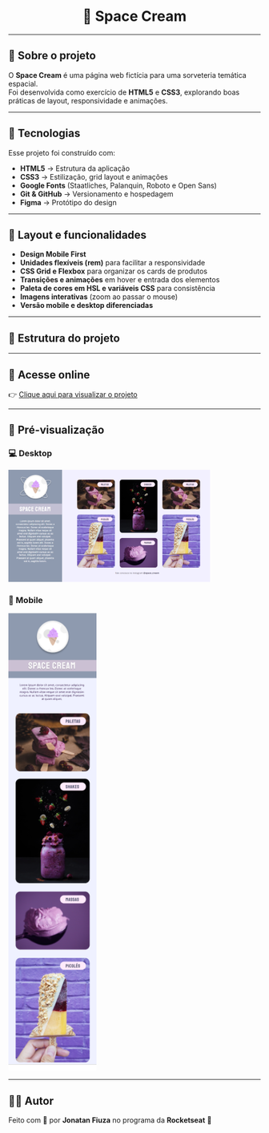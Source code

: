 <h1 align="center">🍦 Space Cream</h1>

---

## 📖 Sobre o projeto
O **Space Cream** é uma página web fictícia para uma sorveteria temática espacial.  
Foi desenvolvida como exercício de **HTML5** e **CSS3**, explorando boas práticas de layout, responsividade e animações.

---

## 🚀 Tecnologias
Esse projeto foi construído com:
- **HTML5** → Estrutura da aplicação
- **CSS3** → Estilização, grid layout e animações
- **Google Fonts** (Staatliches, Palanquin, Roboto e Open Sans)
- **Git & GitHub** → Versionamento e hospedagem
- **Figma** → Protótipo do design

---

## 🎨 Layout e funcionalidades
- **Design Mobile First**  
- **Unidades flexíveis (rem)** para facilitar a responsividade  
- **CSS Grid e Flexbox** para organizar os cards de produtos  
- **Transições e animações** em hover e entrada dos elementos  
- **Paleta de cores em HSL e variáveis CSS** para consistência  
- **Imagens interativas** (zoom ao passar o mouse)  
- **Versão mobile e desktop diferenciadas**  

---

## 📂 Estrutura do projeto

---

## 🔗 Acesse online
👉 [Clique aqui para visualizar o projeto](https://jonatanfz.github.io/spacecream/)

---

## 📸 Pré-visualização
### 💻 Desktop
<img src=".github/preview-desktop.png" width="80%">

### 📱 Mobile
<img src=".github/preview.png" width="35%">

---

## 👨‍💻 Autor
Feito com 💙 por **Jonatan Fiuza** no programa da **Rocketseat** 🚀  
